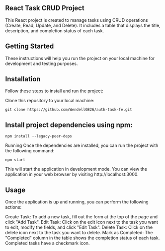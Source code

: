 ## React Task CRUD Project
This React project is created to manage tasks using CRUD operations (Create, Read, Update, and Delete). It includes a table that displays the title, description, and completion status of each task.

## Getting Started
These instructions will help you run the project on your local machine for development and testing purposes.

## Installation
Follow these steps to install and run the project:

Clone this repository to your local machine:
``` shell
git clone https://github.com/WendellGB26/auth-task-fe.git
```

## Install project dependencies using npm:

``` shell
npm install --legacy-peer-deps
```
Running
Once the dependencies are installed, you can run the project with the following command:
``` shell
npm start 
```
This will start the application in development mode. You can view the application in your web browser by visiting http://localhost:3000.

## Usage
Once the application is up and running, you can perform the following actions:

Create Task: To add a new task, fill out the form at the top of the page and click "Add Task".
Edit Task: Click on the edit icon next to the task you want to edit, modify the fields, and click "Edit Task".
Delete Task: Click on the delete icon next to the task you want to delete.
Mark as Completed: The "Completed" column in the table shows the completion status of each task. Completed tasks have a checkmark icon.